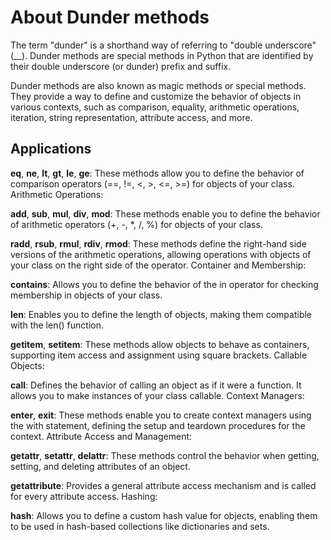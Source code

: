 # About Dunder methods

The term "dunder" is a shorthand way of referring to "double underscore" (__). Dunder methods are special methods in Python that are identified by their double underscore (or dunder) prefix and suffix.

Dunder methods are also known as magic methods or special methods. They provide a way to define and customize the behavior of objects in various contexts, such as comparison, equality, arithmetic operations, iteration, string representation, attribute access, and more.


## Applications

__eq__, __ne__, __lt__, __gt__, __le__, __ge__: These methods allow you to define the behavior of comparison operators (==, !=, <, >, <=, >=) for objects of your class.
Arithmetic Operations:

__add__, __sub__, __mul__, __div__, __mod__: These methods enable you to define the behavior of arithmetic operators (+, -, *, /, %) for objects of your class.

__radd__, __rsub__, __rmul__, __rdiv__, __rmod__: These methods define the right-hand side versions of the arithmetic operations, allowing operations with objects of your class on the right side of the operator.
Container and Membership:

__contains__: Allows you to define the behavior of the in operator for checking membership in objects of your class.

__len__: Enables you to define the length of objects, making them compatible with the len() function.

__getitem__, __setitem__: These methods allow objects to behave as containers, supporting item access and assignment using square brackets.
Callable Objects:

__call__: Defines the behavior of calling an object as if it were a function. It allows you to make instances of your class callable.
Context Managers:

__enter__, __exit__: These methods enable you to create context managers using the with statement, defining the setup and teardown procedures for the context.
Attribute Access and Management:

__getattr__, __setattr__, __delattr__: These methods control the behavior when getting, setting, and deleting attributes of an object.

__getattribute__: Provides a general attribute access mechanism and is called for every attribute access.
Hashing:

__hash__: Allows you to define a custom hash value for objects, enabling them to be used in hash-based collections like dictionaries and sets.
